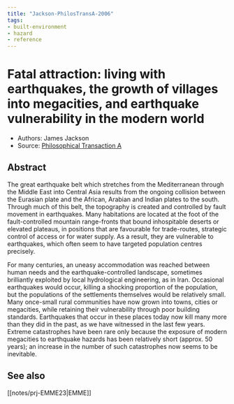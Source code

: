 ```yaml
---
title: "Jackson-PhilosTransA-2006"
tags:
- built-environment
- hazard
- reference
---
```


# Fatal attraction: living with earthquakes, the growth of villages into megacities, and earthquake vulnerability in the modern world
-   Authors: James Jackson
-   Source: [Philosophical Transaction A](https://paperpile.com/app/p/4c5d1591-42c8-047a-8422-4d6cc9dbef89)

## Abstract
The great earthquake belt which stretches from the Mediterranean through the Middle East into Central Asia results from the ongoing collision between the Eurasian plate and the African, Arabian and Indian plates to the south. Through much of this belt, the topography is created and controlled by fault movement in earthquakes. Many habitations are located at the foot of the fault-controlled mountain range-fronts that bound inhospitable deserts or elevated plateaus, in positions that are favourable for trade-routes, strategic control of access or for water supply. As a result, they are vulnerable to earthquakes, which often seem to have targeted population centres precisely.

For many centuries, an uneasy accommodation was reached between human needs and the earthquake-controlled landscape, sometimes brilliantly exploited by local hydrological engineering, as in Iran. Occasional earthquakes would occur, killing a shocking proportion of the population, but the populations of the settlements themselves would be relatively small. Many once-small rural communities have now grown into towns, cities or megacities, while retaining their vulnerability through poor building standards. Earthquakes that occur in these places today now kill many more than they did in the past, as we have witnessed in the last few years. Extreme catastrophes have been rare only because the exposure of modern megacities to earthquake hazards has been relatively short (approx. 50 years); an increase in the number of such catastrophes now seems to be inevitable.

## See also
[[notes/prj-EMME23|EMME]]